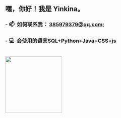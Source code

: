 
### <h2> 嘿，你好！我是 Yinkina。</h2>

### - 📫 &nbsp;如何联系我： 385979379@qq.com;
  
### - 💻 &nbsp;会使用的语言SQL+Python+Java+CSS+js


<br/>

<a href="https://github.com/YinKIna">
  <img height="180em" src="https://github-readme-stats.vercel.app/api/top-langs/?username=AVS1508&theme=buefy&layout=compact" />
</a>

<br/>
